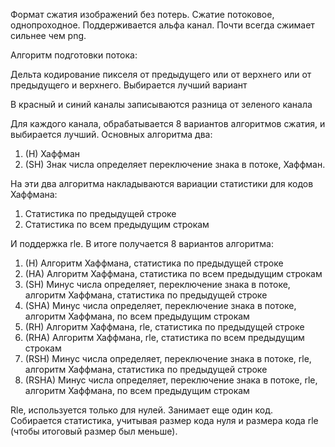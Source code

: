 Формат сжатия изображений без потерь. Сжатие потоковое, однопроходное. Поддерживается альфа канал. Почти всегда сжимает сильнее чем png.

Алгоритм подготовки потока:

Дельта кодирование пикселя от предыдущего или от верхнего или от предыдущего и верхнего. Выбирается лучший вариант

В красный и синий каналы записываются разница от зеленого канала

Для каждого канала, обрабатывается 8 вариантов алгоритмов сжатия, и выбирается лучший. Основных алгоритма два:

1. (H) Хаффман
2. (SH) Знак числа определяет переключение знака в потоке, Хаффман.

На эти два алгоритма накладываются вариации статистики для кодов Хаффмана:

1. Статистика по предыдущей строке
2. Статистика по всем предыдущим строкам

И поддержка rle. В итоге получается 8 вариантов алгоритма:

1. (H) Алгоритм Хаффмана, статистика по предыдущей строке
2. (HA) Алгоритм Хаффмана, статистика по всем предыдущим строкам
3. (SH) Минус числа определяет, переключение знака в потоке, алгоритм Хаффмана, статистика по предыдущей строке
4. (SHA) Минус числа определяет, переключение знака в потоке, алгоритм Хаффмана, по всем предыдущим строкам
5. (RH) Алгоритм Хаффмана, rle, статистика по предыдущей строке
6. (RHA) Алгоритм Хаффмана, rle, статистика по всем предыдущим строкам
7. (RSH) Минус числа определяет, переключение знака в потоке, rle, алгоритм Хаффмана, статистика по предыдущей строке
8. (RSHA) Минус числа определяет, переключение знака в потоке, rle, алгоритм Хаффмана, по всем предыдущим строкам


Rle, используется только для нулей. Занимает еще один код. Собирается статистика, учитывая размер кода нуля и размера кода rle (чтобы итоговый размер был меньше).
